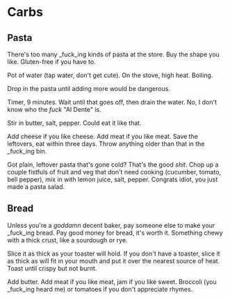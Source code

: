 # Carbs

## Pasta

There's too many _fuck_ing kinds of pasta at the store. Buy the shape you like. Gluten-free if you have to.

Pot of water (tap water, don't get cute). On the stove, high heat. Boiling.

Drop in the pasta until adding more would be dangerous. 

Timer, 9 minutes. Wait until that goes off, then drain the water. No, I don't know who the _fuck_ "Al Dente" is. 

Stir in butter, salt, pepper. Could eat it like that. 

Add cheese if you like cheese. Add meat if you like meat. Save the leftovers, eat within three days. Throw anything older than that in the _fuck_ing bin.

Got plain, leftover pasta that's gone cold? That's the good _shit_. Chop up a couple fistfuls of fruit and veg that don't need cooking (cucumber, tomato, bell pepper), mix in with lemon juice, salt, pepper. Congrats idiot, you just made a pasta salad.

## Bread

Unless you're a _goddamn_ decent baker, pay someone else to make your _fuck_ing bread. Pay good money for bread, it's worth it. Something chewy with a thick crust, like a sourdough or rye.

Slice it as thick as your toaster will hold. If you don't have a toaster, slice it as thick as will fit in your mouth and put it over the nearest source of heat. Toast until crispy but not burnt. 

Add butter. Add meat if you like meat, jam if you like sweet. Broccoli (you _fuck_ing heard me) or tomatoes if you don't appreciate rhymes.
